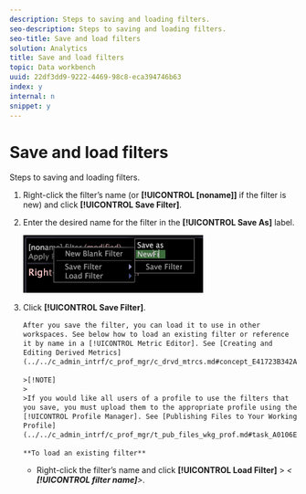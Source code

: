 ```yaml
---
description: Steps to saving and loading filters.
seo-description: Steps to saving and loading filters.
seo-title: Save and load filters
solution: Analytics
title: Save and load filters
topic: Data workbench
uuid: 22df3dd9-9222-4469-98c8-eca394746b63
index: y
internal: n
snippet: y
---
```


# Save and load filters

Steps to saving and loading filters.

1. Right-click the filter’s name (or **[!UICONTROL [noname]]** if the filter is new) and click **[!UICONTROL Save Filter]**.
1. Enter the desired name for the filter in the **[!UICONTROL Save As]** label.

   ![Step Info](assets/vis_FilterEditor_SaveFilter.png)

1. Click **[!UICONTROL Save Filter]**.

       After you save the filter, you can load it to use in other workspaces. See below how to load an existing filter or reference it by name in a [!UICONTROL Metric Editor]. See [Creating and Editing Derived Metrics](../../c_admin_intrf/c_prof_mgr/c_drvd_mtrcs.md#concept_E41723B342A849309874B26232224A40).

       >[!NOTE]
       >
       >If you would like all users of a profile to use the filters that you save, you must upload them to the appropriate profile using the [!UICONTROL Profile Manager]. See [Publishing Files to Your Working Profile](../../c_admin_intrf/c_prof_mgr/t_pub_files_wkg_prof.md#task_A0106E010C834D16BD60EEF4721B6AF9).

       **To load an existing filter**

    * Right-click the filter’s name and click **[!UICONTROL Load Filter]** > *< **[!UICONTROL filter name]**>*.

